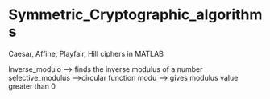 # Symmetric_Cryptographic_algorithms
Caesar, Affine, Playfair, Hill ciphers in MATLAB

Inverse_modulo --> finds the inverse modulus of a number
selective_modulus -->circular function
modu --> gives modulus value greater than 0 
